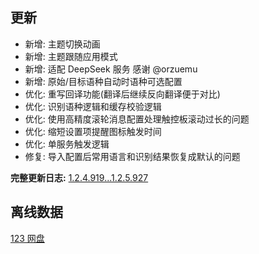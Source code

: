 ## 更新

- 新增: 主题切换动画
- 新增: 主题跟随应用模式
- 新增: 适配 DeepSeek 服务 感谢 @orzuemu
- 新增: 原始/目标语种自动时语种可选配置
- 优化: 重写回译功能(翻译后继续反向翻译便于对比)
- 优化: 识别语种逻辑和缓存校验逻辑
- 优化: 使用高精度滚轮消息配置处理触控板滚动过长的问题
- 优化: 缩短设置项提醒图标触发时间
- 优化: 单服务触发逻辑
- 修复: 导入配置后常用语言和识别结果恢复成默认的问题

**完整更新日志:** [1.2.4.919...1.2.5.927](https://github.com/ZGGSONG/STranslate/compare/1.2.4.919...1.2.5.927)

## 离线数据

[123 网盘](https://www.123pan.com/s/AxlRjv-OuVmA.html)
